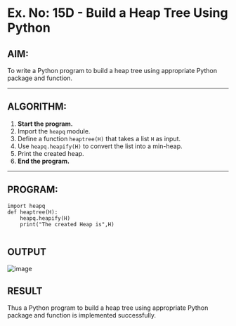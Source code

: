 # Ex. No: 15D - Build a Heap Tree Using Python

## AIM:
To write a Python program to build a heap tree using appropriate Python package and function.

---

## ALGORITHM:

1. **Start the program.**
2. Import the `heapq` module.
3. Define a function `heaptree(H)` that takes a list `H` as input.
4. Use `heapq.heapify(H)` to convert the list into a min-heap.
5. Print the created heap.
6. **End the program.**

---

## PROGRAM:

```
import heapq
def heaptree(H):
    heapq.heapify(H)
    print("The created Heap is",H)


```

## OUTPUT
![image](https://github.com/user-attachments/assets/afa9cad2-4167-4fcd-8e9b-fa3444a115d1)


## RESULT
Thus a Python program to build a heap tree using appropriate Python package and function is implemented successfully.
